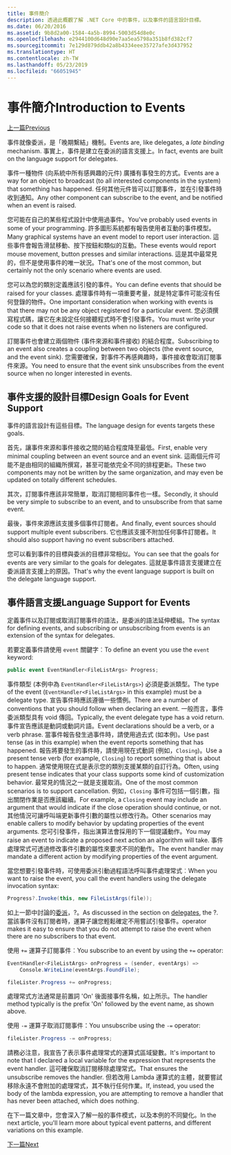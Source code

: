 ```yaml
---
title: 事件簡介
description: 透過此概觀了解 .NET Core 中的事件，以及事件的語言設計目標。
ms.date: 06/20/2016
ms.assetid: 9b8d2a00-1584-4a5b-8994-5003d54d8e0c
ms.openlocfilehash: e2944100d648d90e7aa5ea5798a351b8fd382cf7
ms.sourcegitcommit: 7e129d879ddb42a8b4334eee35727afe3d437952
ms.translationtype: HT
ms.contentlocale: zh-TW
ms.lasthandoff: 05/23/2019
ms.locfileid: "66051945"
---
```

# <a name="introduction-to-events"></a><span data-ttu-id="093be-103">事件簡介</span><span class="sxs-lookup"><span data-stu-id="093be-103">Introduction to Events</span></span>

[<span data-ttu-id="093be-104">上一篇</span><span class="sxs-lookup"><span data-stu-id="093be-104">Previous</span></span>](delegates-patterns.md)

<span data-ttu-id="093be-105">事件就像委派，是「晚期繫結」機制。</span><span class="sxs-lookup"><span data-stu-id="093be-105">Events are, like delegates, a *late binding* mechanism.</span></span> <span data-ttu-id="093be-106">事實上，事件是建立在委派的語言支援上。</span><span class="sxs-lookup"><span data-stu-id="093be-106">In fact, events are built on the language support for delegates.</span></span>

<span data-ttu-id="093be-107">事件一種物件 (向系統中所有感興趣的元件) 廣播有事發生的方式。</span><span class="sxs-lookup"><span data-stu-id="093be-107">Events are a way for an object to broadcast (to all interested components in the system) that something has happened.</span></span> <span data-ttu-id="093be-108">任何其他元件皆可以訂閱事件，並在引發事件時收到通知。</span><span class="sxs-lookup"><span data-stu-id="093be-108">Any other component can subscribe to the event, and be notified when an event is raised.</span></span>

<span data-ttu-id="093be-109">您可能在自己的某些程式設計中使用過事件。</span><span class="sxs-lookup"><span data-stu-id="093be-109">You've probably used events in some of your programming.</span></span> <span data-ttu-id="093be-110">許多圖形系統都有報告使用者互動的事件模型。</span><span class="sxs-lookup"><span data-stu-id="093be-110">Many graphical systems have an event model to report user interaction.</span></span> <span data-ttu-id="093be-111">這些事件會報告滑鼠移動、按下按鈕和類似的互動。</span><span class="sxs-lookup"><span data-stu-id="093be-111">These events would report mouse movement, button presses and similar interactions.</span></span> <span data-ttu-id="093be-112">這是其中最常見的，但不是使用事件的唯一狀況。</span><span class="sxs-lookup"><span data-stu-id="093be-112">That's one of the most common, but certainly not the only scenario where events are used.</span></span>

<span data-ttu-id="093be-113">您可以為您的類別定義應該引發的事件。</span><span class="sxs-lookup"><span data-stu-id="093be-113">You can define events that should be raised for your classes.</span></span> <span data-ttu-id="093be-114">處理事件時有一項重要考量，就是特定事件可能沒有任何登錄的物件。</span><span class="sxs-lookup"><span data-stu-id="093be-114">One important consideration when working with events is that there may not be any object registered for a particular event.</span></span> <span data-ttu-id="093be-115">您必須撰寫程式碼，讓它在未設定任何接聽程式時不會引發事件。</span><span class="sxs-lookup"><span data-stu-id="093be-115">You must write your code so that it does not raise events when no listeners are configured.</span></span>

<span data-ttu-id="093be-116">訂閱事件也會建立兩個物件 (事件來源和事件接收) 的結合程度。</span><span class="sxs-lookup"><span data-stu-id="093be-116">Subscribing to an event also creates a coupling between two objects (the event source, and the event sink).</span></span> <span data-ttu-id="093be-117">您需要確保，對事件不再感興趣時，事件接收會取消訂閱事件來源。</span><span class="sxs-lookup"><span data-stu-id="093be-117">You need to ensure that the event sink unsubscribes from the event source when no longer interested in events.</span></span>

## <a name="design-goals-for-event-support"></a><span data-ttu-id="093be-118">事件支援的設計目標</span><span class="sxs-lookup"><span data-stu-id="093be-118">Design Goals for Event Support</span></span>

<span data-ttu-id="093be-119">事件的語言設計有這些目標。</span><span class="sxs-lookup"><span data-stu-id="093be-119">The language design for events targets these goals.</span></span>

<span data-ttu-id="093be-120">首先，讓事件來源和事件接收之間的結合程度降至最低。</span><span class="sxs-lookup"><span data-stu-id="093be-120">First, enable very minimal coupling between an event source and an event sink.</span></span> <span data-ttu-id="093be-121">這兩個元件可能不是由相同的組織所撰寫，甚至可能依完全不同的排程更新。</span><span class="sxs-lookup"><span data-stu-id="093be-121">These two components may not be written by the same organization, and may even be updated on totally different schedules.</span></span>

<span data-ttu-id="093be-122">其次，訂閱事件應該非常簡單，取消訂閱相同事件也一樣。</span><span class="sxs-lookup"><span data-stu-id="093be-122">Secondly, it should be very simple to subscribe to an event, and to unsubscribe from that same event.</span></span>

<span data-ttu-id="093be-123">最後，事件來源應該支援多個事件訂閱者。</span><span class="sxs-lookup"><span data-stu-id="093be-123">And finally, event sources should support multiple event subscribers.</span></span> <span data-ttu-id="093be-124">它也應該支援不附加任何事件訂閱者。</span><span class="sxs-lookup"><span data-stu-id="093be-124">It should also support having no event subscribers attached.</span></span>

<span data-ttu-id="093be-125">您可以看到事件的目標與委派的目標非常相似。</span><span class="sxs-lookup"><span data-stu-id="093be-125">You can see that the goals for events are very similar to the goals for delegates.</span></span>
<span data-ttu-id="093be-126">這就是事件語言支援建立在委派語言支援上的原因。</span><span class="sxs-lookup"><span data-stu-id="093be-126">That's why the event language support is built on the delegate language support.</span></span>

## <a name="language-support-for-events"></a><span data-ttu-id="093be-127">事件語言支援</span><span class="sxs-lookup"><span data-stu-id="093be-127">Language Support for Events</span></span>

<span data-ttu-id="093be-128">定義事件以及訂閱或取消訂閱事件的語法，是委派的語法延伸模組。</span><span class="sxs-lookup"><span data-stu-id="093be-128">The syntax for defining events, and subscribing or unsubscribing from events is an extension of the syntax for delegates.</span></span>

<span data-ttu-id="093be-129">若要定義事件請使用 `event` 關鍵字︰</span><span class="sxs-lookup"><span data-stu-id="093be-129">To define an event you use the `event` keyword:</span></span>

```csharp
public event EventHandler<FileListArgs> Progress;
```

<span data-ttu-id="093be-130">事件類型 (本例中為 `EventHandler<FileListArgs>`) 必須是委派類型。</span><span class="sxs-lookup"><span data-stu-id="093be-130">The type of the event (`EventHandler<FileListArgs>` in this example) must be a delegate type.</span></span> <span data-ttu-id="093be-131">宣告事件時應該遵循一些慣例。</span><span class="sxs-lookup"><span data-stu-id="093be-131">There are a number of conventions that you should follow when declaring an event.</span></span> <span data-ttu-id="093be-132">一般而言，事件委派類型具有 void 傳回。</span><span class="sxs-lookup"><span data-stu-id="093be-132">Typically, the event delegate type has a void return.</span></span>
<span data-ttu-id="093be-133">事件宣告應該是動詞或動詞片語。</span><span class="sxs-lookup"><span data-stu-id="093be-133">Event declarations should be a verb, or a verb phrase.</span></span>
<span data-ttu-id="093be-134">當事件報告發生過事件時，請使用過去式 (如本例)。</span><span class="sxs-lookup"><span data-stu-id="093be-134">Use past tense (as in this example) when the event reports something that has happened.</span></span> <span data-ttu-id="093be-135">報告將要發生的事件時，請使用現在式動詞 (例如，`Closing`)。</span><span class="sxs-lookup"><span data-stu-id="093be-135">Use a present tense verb (for example, `Closing`) to report something that is about to happen.</span></span> <span data-ttu-id="093be-136">通常使用現在式是表示您的類別支援某類的自訂行為。</span><span class="sxs-lookup"><span data-stu-id="093be-136">Often, using present tense indicates that your class supports some kind of customization behavior.</span></span> <span data-ttu-id="093be-137">最常見的情況之一就是支援取消。</span><span class="sxs-lookup"><span data-stu-id="093be-137">One of the most common scenarios is to support cancellation.</span></span> <span data-ttu-id="093be-138">例如，`Closing` 事件可包括一個引數，指出關閉作業是否應該繼續。</span><span class="sxs-lookup"><span data-stu-id="093be-138">For example, a `Closing` event may include an argument that would indicate if the close operation should continue, or not.</span></span>  <span data-ttu-id="093be-139">其他情況可讓呼叫端更新事件引數的屬性以修改行為。</span><span class="sxs-lookup"><span data-stu-id="093be-139">Other scenarios may enable callers to modify behavior by updating properties of the event arguments.</span></span> <span data-ttu-id="093be-140">您可引發事件，指出演算法會採用的下一個提議動作。</span><span class="sxs-lookup"><span data-stu-id="093be-140">You may raise an event to indicate a proposed next action an algorithm will take.</span></span> <span data-ttu-id="093be-141">事件處理常式可透過修改事件引數的屬性來要求不同的動作。</span><span class="sxs-lookup"><span data-stu-id="093be-141">The event handler may mandate a different action by modifying  properties of the event argument.</span></span>

<span data-ttu-id="093be-142">當您想要引發事件時，可使用委派引動過程語法呼叫事件處理常式︰</span><span class="sxs-lookup"><span data-stu-id="093be-142">When you want to raise the event, you call the event handlers using the delegate invocation syntax:</span></span>

```csharp
Progress?.Invoke(this, new FileListArgs(file));
```

<span data-ttu-id="093be-143">如上一節中討論的[委派](delegates-patterns.md)，?。</span><span class="sxs-lookup"><span data-stu-id="093be-143">As discussed in the section on [delegates](delegates-patterns.md), the ?.</span></span>
<span data-ttu-id="093be-144">當該事件沒有訂閱者時，運算子讓您輕鬆確定不用嘗試引發事件。</span><span class="sxs-lookup"><span data-stu-id="093be-144">operator makes it easy to ensure that you do not attempt to raise the event when there are no subscribers to that event.</span></span>
 
<span data-ttu-id="093be-145">使用 `+=` 運算子訂閱事件︰</span><span class="sxs-lookup"><span data-stu-id="093be-145">You subscribe to an event by using the `+=` operator:</span></span>

```csharp
EventHandler<FileListArgs> onProgress = (sender, eventArgs) => 
    Console.WriteLine(eventArgs.FoundFile);

fileLister.Progress += onProgress;
```

<span data-ttu-id="093be-146">處理常式方法通常是前置詞 'On' 後面接事件名稱，如上所示。</span><span class="sxs-lookup"><span data-stu-id="093be-146">The handler method typically is the prefix 'On' followed by the event name, as shown above.</span></span>

<span data-ttu-id="093be-147">使用 `-=` 運算子取消訂閱事件：</span><span class="sxs-lookup"><span data-stu-id="093be-147">You unsubscribe using the `-=` operator:</span></span>

```csharp
fileLister.Progress -= onProgress;
```

<span data-ttu-id="093be-148">請務必注意，我宣告了表示事件處理常式的運算式區域變數。</span><span class="sxs-lookup"><span data-stu-id="093be-148">It's important to note that I declared a local variable for the expression that represents the event handler.</span></span> <span data-ttu-id="093be-149">這可確保取消訂閱移除處理常式。</span><span class="sxs-lookup"><span data-stu-id="093be-149">That ensures the unsubscribe removes the handler.</span></span>
<span data-ttu-id="093be-150">但若改用 Lambda 運算式的主體，就要嘗試移除永遠不會附加的處理常式，其不執行任何作業。</span><span class="sxs-lookup"><span data-stu-id="093be-150">If, instead, you used the body of the lambda expression, you are attempting to remove a handler that has never been attached, which does nothing.</span></span>

<span data-ttu-id="093be-151">在下一篇文章中，您會深入了解一般的事件模式，以及本例的不同變化。</span><span class="sxs-lookup"><span data-stu-id="093be-151">In the next article, you'll learn more about typical event patterns, and different variations on this example.</span></span>

[<span data-ttu-id="093be-152">下一篇</span><span class="sxs-lookup"><span data-stu-id="093be-152">Next</span></span>](event-pattern.md)
